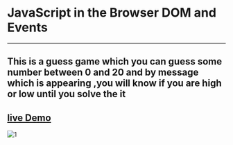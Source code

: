 # JavaScript in the Browser DOM and Events
----
This is a guess game which you can guess some number between 0 and 20 and by message which is appearing ,you will know if you are high or low  until you solve the it
----
[live Demo](https://guessgame-js-msaid.netlify.app/)
-----
![1](https://user-images.githubusercontent.com/91760639/187264803-9c8abdce-fa35-4564-a4eb-3526fc2752da.jpg)
